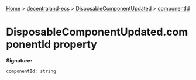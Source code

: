 [Home](./index) &gt; [decentraland-ecs](./decentraland-ecs.md) &gt; [DisposableComponentUpdated](./decentraland-ecs.disposablecomponentupdated.md) &gt; [componentId](./decentraland-ecs.disposablecomponentupdated.componentid.md)

# DisposableComponentUpdated.componentId property


**Signature:**
```javascript
componentId: string
```
